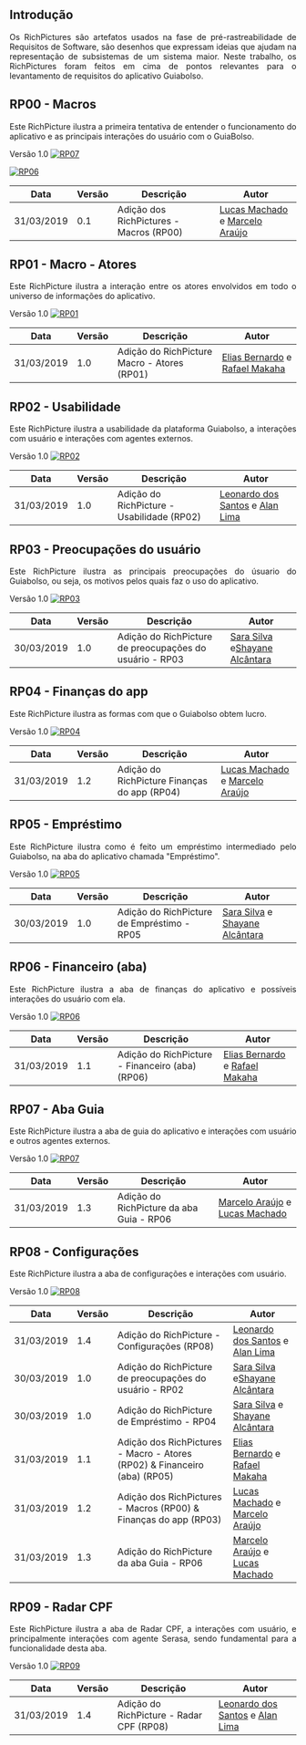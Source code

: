 ## **Introdução**
<p align="justify">Os RichPictures são artefatos usados na fase de pré-rastreabilidade de Requisitos de Software, são desenhos que expressam ideias que ajudam na representação de subsistemas de um sistema maior. Neste trabalho, os RichPictures foram feitos em cima de pontos relevantes para o levantamento de requisitos do aplicativo Guiabolso.

## **RP00 - Macros**
<p align="justify">Este RichPicture ilustra a primeira tentativa de entender o funcionamento do aplicativo e as principais interações do usuário com o GuiaBolso.

Versão 1.0
[ ![RP07](./../img/rich_picture_macro_02.jpg) ](./../img/rich_picture_macro_02.jpg)

[ ![RP06](./../img/rich_picture_macro_01.jpg) ](./../img/rich_picture_macro_01.jpg)

| Data | Versão | Descrição | Autor |
|--|--|--|--|
| 31/03/2019 | 0.1 | Adição dos RichPictures - Macros (RP00) | [Lucas Machado](https://github.com/lmmLucasMachado) e [Marcelo Araújo](https://github.com/santosm46) |

## **RP01 - Macro - Atores**
<p align="justify">Este RichPicture ilustra a interação entre os atores envolvidos em todo o universo de informações do aplicativo.

Versão 1.0
[ ![RP01](./../img/rich_picture_macro_atores.png) ](./../img/rich_picture_macro_atores.png)

| Data | Versão | Descrição | Autor |
|--|--|--|--|
| 31/03/2019 | 1.0 | Adição do RichPicture  Macro - Atores (RP01) | [Elias Bernardo](https://github.com/silvasara) e [Rafael Makaha](https://github.com/rafaelmakaha) |

## **RP02 - Usabilidade**
<p align="justify">Este RichPicture ilustra a usabilidade da plataforma Guiabolso, a interações com usuário e interações com agentes externos.

Versão 1.0
[ ![RP02](./../img/rich_picture_usabilidade.png) ](./../img/rich_picture_usabilidade.png)

| Data | Versão | Descrição | Autor |
|--|--|--|--|
| 31/03/2019 | 1.0 | Adição do RichPicture - Usabilidade (RP02) | [Leonardo dos Santos](https://github.com/leossb36) e [Alan Lima](https://github.com/alanrslima) |

## **RP03 - Preocupações do usuário**
<p align="justify">Este RichPicture ilustra as principais preocupações do úsuario do Guiabolso, ou seja, os motivos pelos quais faz o uso do aplicativo.

Versão 1.0
[ ![RP03](./../img/rich_picture_preocupacoes.png) ](./../img/rich_picture_preocupacoes.png)

| Data | Versão | Descrição | Autor |
|--|--|--|--|
| 30/03/2019 | 1.0 | Adição do RichPicture de preocupações do usuário - RP03| [Sara Silva](https://github.com/silvasara) e[Shayane Alcântara](https://github.com/shayanealcantara) |    

## **RP04 - Finanças do app**
<p align="justify">Este RichPicture ilustra as formas com que o Guiabolso obtem lucro.

Versão 1.0
[ ![RP04](./../img/rich_picture_financas_do_app.png) ](./../img/rich_picture_financas_do_app.png)

| Data | Versão | Descrição | Autor |
|--|--|--|--|
| 31/03/2019 | 1.2 | Adição do RichPicture Finanças do app (RP04)| [Lucas Machado](https://github.com/lmmLucasMachado) e [Marcelo Araújo](https://github.com/santosm46) |

## **RP05 - Empréstimo**
<p align="justify">Este RichPicture ilustra como é feito um empréstimo intermediado pelo Guiabolso, na aba do aplicativo chamada "Empréstimo".

Versão 1.0
[ ![RP05](./../img/rich_picture_emprestimos.png) ](./../img/rich_picture_emprestimos.png)

| Data | Versão | Descrição | Autor |
|--|--|--|--|
| 30/03/2019 | 1.0 | Adição do RichPicture de Empréstimo - RP05| [Sara Silva](https://github.com/silvasara) e [Shayane Alcântara](https://github.com/shayanealcantara) |

## **RP06 - Financeiro (aba)**
<p align="justify">Este RichPicture ilustra a aba de finanças do aplicativo e possíveis interações do usuário com ela.

Versão 1.0
[ ![RP06](./../img/rich_picture_financas.png) ](./../img/rich_picture_financas.png)

| Data | Versão | Descrição | Autor |
|--|--|--|--|
| 31/03/2019 | 1.1 | Adição do RichPicture - Financeiro (aba) (RP06)| [Elias Bernardo](https://github.com/silvasara) e [Rafael Makaha](https://github.com/rafaelmakaha) |

## **RP07 - Aba Guia**
<p align="justify">Este RichPicture ilustra a aba de guia do aplicativo e interações com usuário e outros agentes externos.

Versão 1.0
[ ![RP07](./../img/rich_picture_guia.png) ](./../img/rich_picture_guia.png)

| Data | Versão | Descrição | Autor |
|--|--|--|--|
| 31/03/2019 | 1.3 | Adição do RichPicture da aba Guia - RP06| [Marcelo Araújo](https://github.com/santosm46) e [Lucas Machado](https://github.com/lmmLucasMachado) |

## **RP08 - Configurações**
<p align="justify">Este RichPicture ilustra a aba de configurações e interações com usuário.

Versão 1.0
[ ![RP08](./../img/rich_picture_configuracao.jpg) ](./../img/rich_picture_configuracao.jpg)

| Data | Versão | Descrição | Autor |
|--|--|--|--|
| 31/03/2019 | 1.4 | Adição do RichPicture - Configurações (RP08) | [Leonardo dos Santos](https://github.com/leossb36) e [Alan Lima](https://github.com/alanrslima) |
| 30/03/2019 | 1.0 | Adição do RichPicture de preocupações do usuário - RP02| [Sara Silva](https://github.com/silvasara) e[Shayane Alcântara](https://github.com/shayanealcantara) |
| 30/03/2019 | 1.0 | Adição do RichPicture de Empréstimo - RP04| [Sara Silva](https://github.com/silvasara) e [Shayane Alcântara](https://github.com/shayanealcantara) |
| 31/03/2019 | 1.1 | Adição dos RichPictures - Macro - Atores (RP02) & Financeiro (aba) (RP05)| [Elias Bernardo](https://github.com/silvasara) e [Rafael Makaha](https://github.com/rafaelmakaha) |
| 31/03/2019 | 1.2 | Adição dos RichPictures - Macros (RP00) & Finanças do app (RP03)| [Lucas Machado](https://github.com/lmmLucasMachado) e [Marcelo Araújo](https://github.com/santosm46) |
| 31/03/2019 | 1.3 | Adição do RichPicture da aba Guia - RP06| [Marcelo Araújo](https://github.com/santosm46) e [Lucas Machado](https://github.com/lmmLucasMachado) |

## **RP09 - Radar CPF**
<p align="justify">Este RichPicture ilustra a aba de Radar CPF, a interações com usuário, e principalmente interações com agente Serasa, sendo fundamental para a funcionalidade desta aba.

Versão 1.0
[ ![RP09](./../img/rich_picture_radar_cpf.jpg) ](./../img/rich_picture_radar_cpf.jpg)

| Data | Versão | Descrição | Autor |
|--|--|--|--|
| 31/03/2019 | 1.4 | Adição do RichPicture - Radar CPF (RP08)| [Leonardo dos Santos](https://github.com/leossb36) e [Alan Lima](https://github.com/alanrslima) |